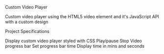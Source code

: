Custom Video Player

Custom video player using the HTML5 video element and it's JavaScript API with a custom design

Project Specifications

Display custom video player styled with CSS
Play/pause
Stop
Video progress bar
Set progress bar time
Display time in mins and seconds
